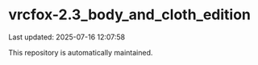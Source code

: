 # vrcfox-2.3_body_and_cloth_edition

Last updated: 2025-07-16 12:07:58

This repository is automatically maintained.
